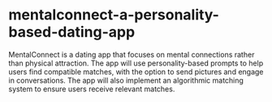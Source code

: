 # mentalconnect-a-personality-based-dating-app
MentalConnect is a dating app that focuses on mental connections rather than physical attraction. The app will use personality-based prompts to help users find compatible matches, with the option to send pictures and engage in conversations. The app will also implement an algorithmic matching system to ensure users receive relevant matches.
